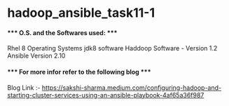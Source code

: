 # hadoop_ansible_task11-1 #


#### *** O.S. and the Softwares used: *** ####
Rhel 8 Operating Systems
jdk8 software
Haddoop Software - Version 1.2 
Ansible Version 2.10


#### *** For more infor refer to the following blog *** ####
Blog Link :- https://sakshi-sharma.medium.com/configuring-hadoop-and-starting-cluster-services-using-an-ansible-playbook-4af65a36f987 
